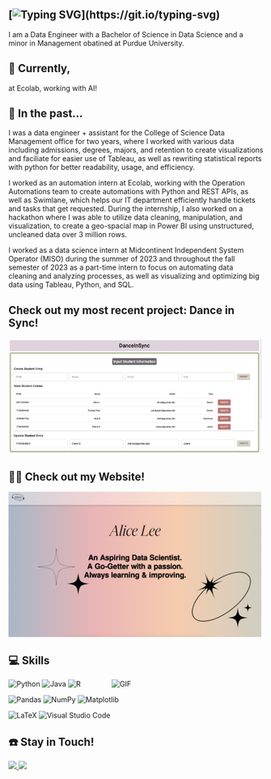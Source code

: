 ## [![Typing SVG](https://readme-typing-svg.demolab.com?font=Fira+Code&size=29&duration=4996&pause=1000&color=B687F7&center=true&vCenter=true&width=470&height=44&lines=Hi%2C+I'm+Alice+Lee%2C+Welcome!)](https://git.io/typing-svg)

I am a Data Engineer with a Bachelor of Science in Data Science and a minor in Management obatined at Purdue University.

## 📝 Currently,
at Ecolab, working with AI!

## 📁 In the past...
I was a data engineer + assistant for the College of Science Data Management office for two years, where I worked with various data including admissions, degrees, majors, and retention to create visualizations and faciliate for easier use of Tableau, as well as rewriting statistical reports with python for better readability, usage, and efficiency.

I worked as an automation intern at Ecolab, working with the Operation Automations team to create automations with Python and REST APIs, as well as Swimlane, which helps our IT department efficiently handle tickets and tasks that get requested. During the internship, I also worked on a hackathon where I was able to utilize data cleaning, manipulation, and visualization, to create a geo-spacial map in Power BI using unstructured, uncleaned data over 3 million rows.

I worked as a data science intern at Midcontinent Independent System Operator (MISO) during the summer of 2023 and throughout the fall semester of 2023 as a part-time intern to focus on automating data cleaning and analyzing processes, as well as visualizing and optimizing big data using Tableau, Python, and SQL.

## Check out my most recent project: Dance in Sync!
[<img src="danceinsync.jpeg" width="500">](https://github.com/alicehaemi/DanceInSync)

## 👩‍💻 Check out my Website!
[<img src="Website.png" width="500">](https://www.alicehlee.com)

## :computer: Skills 
<img align= "right" alt="GIF" src="https://github.com/alicehaemi/alicehaemi/assets/88690930/7ac56a3d-3e27-44e1-b285-617286740296" width="300" />

![Python](https://img.shields.io/badge/python-3670A0?style=for-the-badge&logo=python&logoColor=ffdd54)
![Java](https://img.shields.io/badge/java-%23ED8B00.svg?style=for-the-badge&logo=openjdk&logoColor=white)
![R](https://img.shields.io/badge/r-%23276DC3.svg?style=for-the-badge&logo=r&logoColor=white)  

![Pandas](https://img.shields.io/badge/pandas-%23150458.svg?style=for-the-badge&logo=pandas&logoColor=white)
![NumPy](https://img.shields.io/badge/numpy-%23013243.svg?style=for-the-badge&logo=numpy&logoColor=white)
![Matplotlib](https://img.shields.io/badge/Matplotlib-%23ffffff.svg?style=for-the-badge&logo=Matplotlib&logoColor=black)  

![LaTeX](https://img.shields.io/badge/latex-%23008080.svg?style=for-the-badge&logo=latex&logoColor=white)
![Visual Studio Code](https://img.shields.io/badge/Visual%20Studio%20Code-0078d7.svg?style=for-the-badge&logo=visual-studio-code&logoColor=white)

## :phone: Stay in Touch!

<a href="https://www.linkedin.com/in/haemi-lee/">
<img src="https://img.shields.io/badge/linkedin-%230077B5.svg?&style=for-the-badge&logo=linkedin&logoColor=white" height=25>  
</a> 

<a href="mailto: alicehaemilee@gmail.com"> 
<img src="https://img.shields.io/badge/Gmail-D14836?style=for-the-badge&logo=gmail&logoColor=white" height=25>
</a>
